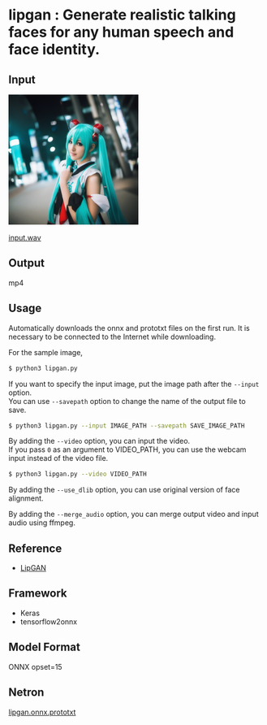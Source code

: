 # lipgan : Generate realistic talking faces for any human speech and face identity.

## Input

[<img src="input.jpg" width=256px>](input.jpg)

[input.wav](innput.wav)

## Output

mp4

## Usage
Automatically downloads the onnx and prototxt files on the first run.
It is necessary to be connected to the Internet while downloading.

For the sample image,
```bash
$ python3 lipgan.py 
```

If you want to specify the input image, put the image path after the `--input` option.  
You can use `--savepath` option to change the name of the output file to save.
```bash
$ python3 lipgan.py --input IMAGE_PATH --savepath SAVE_IMAGE_PATH 
```

By adding the `--video` option, you can input the video.   
If you pass `0` as an argument to VIDEO_PATH, you can use the webcam input instead of the video file.
```bash
$ python3 lipgan.py --video VIDEO_PATH 
```

By adding the `--use_dlib` option, you can use original version of face alignment.

By adding the `--merge_audio` option, you can merge output video and input audio using ffmpeg.

## Reference

- [LipGAN](https://github.com/Rudrabha/LipGAN)

## Framework

- Keras
- tensorflow2onnx

## Model Format

ONNX opset=15

## Netron

[lipgan.onnx.prototxt](https://netron.app/?url=https://storage.googleapis.com/ailia-models/lipgam/lipgan.onnx.prototxt)
